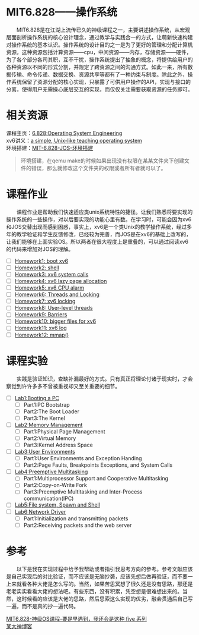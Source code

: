 #	MIT6.828——操作系统
&emsp;&emsp;MIT6.828是在江湖上流传已久的神级课程之一，主要讲述操作系统，从宏观层面剖析操作系统的核心设计理念，通过教学与实践合一的方式，让萌新快速构建对操作系统的基本认识。操作系统的设计目的之一是为了更好的管理和分配计算机资源，这种资源包括计算资源——cpu，中间资源——内存，存储资源——硬件，为了各个部分各司其职，互不干扰，操作系统提出了抽象的概念，将提供给用户的各种资源以不同的形式分割，并规定了跨资源之间的沟通方式。如此一来，所有数据传输、命令传递、数据交换、资源共享等都有了一种约束与制度。除此之外，操作系统保留了资源分配的核心实现，只暴露了可供用户操作的API，实现与接口的分离，使得用户无需操心底层交互的实现，而仅仅关注需要获取资源的任务即可。

#	相关资源
课程主页：[6.828:Operating System Engineering](https://pdos.csail.mit.edu/6.828/2018/schedule.html)  
xv6讲义：[a simple, Unix-like teaching operating system](https://pdos.csail.mit.edu/6.828/2018/xv6/book-rev11.pdf)  
环境搭建：[MIT-6.828-JOS-环境搭建](https://www.cnblogs.com/gatsby123/p/9746193.html)  
>环境搭建，在qemu make的时候如果出现没有权限在某某文件夹下创建文件的错误，那么就修改这个文件夹的权限或者所有者就可以了。

#	课程作业
&emsp;&emsp;课程作业是帮助我们快速适应类unix系统特性的捷径。让我们熟悉将要实现的操作系统的一些操作，对以后要实现的功能心里有数。在学习时，可能会因为xv6和JOS交替出现而感到困惑，事实上，xv6是一个类Unix的教学操作系统，经过多年的教学验证和学生反馈修改，已经较为完善，而JOS是在xv6的基础上改写的，让我们能够在上面实验OS。所以两者在很大程度上是重叠的，可以通过阅读xv6的代码来增加对JOS的理解。  
- [ ] [Homework1: boot xv6](https://pdos.csail.mit.edu/6.828/2018/homework/xv6-boot.html)  
- [ ] [Homework2: shell](https://pdos.csail.mit.edu/6.828/2018/homework/xv6-shell.html)  
- [ ] [Homework3: xv6 system calls](https://pdos.csail.mit.edu/6.828/2018/homework/xv6-syscall.html)  
- [ ] [Homework4: xv6 lazy page allocation](https://pdos.csail.mit.edu/6.828/2018/homework/xv6-zero-fill.html)  
- [ ] [Homework5: xv6 CPU alarm](https://pdos.csail.mit.edu/6.828/2018/homework/xv6-alarm.html)  
- [ ] [Homework6: Threads and Locking](https://pdos.csail.mit.edu/6.828/2018/homework/lock.html)  
- [ ] [Homework7: xv6 locking](https://pdos.csail.mit.edu/6.828/2018/homework/xv6-lock.html)  
- [ ] [Homework8: User-level threads](https://pdos.csail.mit.edu/6.828/2018/homework/xv6-uthread.html)  
- [ ] [Homework9: Barriers](https://pdos.csail.mit.edu/6.828/2018/homework/barrier.html)  
- [ ] [Homework10: bigger files for xv6](https://pdos.csail.mit.edu/6.828/2018/homework/xv6-big-files.html)  
- [ ] [Homework11: xv6 log](https://pdos.csail.mit.edu/6.828/2018/homework/xv6-new-log.html)  
- [ ] [Homework12: mmap()](https://pdos.csail.mit.edu/6.828/2018/homework/mmap.html)  

#	课程实验
&emsp;&emsp;实践是验证知识，查缺补漏最好的方式。只有真正将理论付诸于现实时，才会察觉到许许多多不曾被重视却又至关重要的细节。  
- [ ] [Lab1:Booting a PC](https://pdos.csail.mit.edu/6.828/2018/labs/lab1/)  
	- [ ] Part1:PC Bootstrap  
	- [ ] Part2:The Boot Loader  
	- [ ] Part3:The Kernel  
- [ ] [Lab2:Memory Management](https://pdos.csail.mit.edu/6.828/2018/labs/lab3/)  
	- [ ] Part1:Physical Page Management  
	- [ ] Part2:Virtual Memory  
	- [ ] Part3:Kernel Address Space  
- [ ] [Lab3:User Environments](https://pdos.csail.mit.edu/6.828/2018/labs/lab3/)  
	- [ ] Part1:User Environments and Exception Handing  
	- [ ] Part2:Page Faults, Breakpoints Exceptions, and System Calls  
- [ ] [Lab4:Preemptive Multitasking](https://pdos.csail.mit.edu/6.828/2018/labs/lab4/)  
	- [ ] Part1:Multiprocessor Support and Cooperative Multitasking  
	- [ ] Part2:Copy-on-Write Fork  
	- [ ] Part3:Preemptive Multitasking and Inter-Process communication(IPC)  
- [ ] [Lab5:File system, Spawn and Shell](https://pdos.csail.mit.edu/6.828/2018/labs/lab5/)  
- [ ] [Lab6:Network Driver](https://pdos.csail.mit.edu/6.828/2018/labs/lab6/)  
	- [ ] Part1:Initialization and transmitting packets  
	- [ ] Part2:Receiving packets and the web server   
	
#	参考
&emsp;&emsp;以下是我在实现过程中给予我帮助或者指引我思考方向的参考。参考文献应该是自己实现后的对比验证，而不应该是无脑抄袭，应该先想后做再验证，而不要一上来就看各种大佬是怎么写的。当然，如果苦思冥想了很久还是没有思路，那还是老老实实看看大佬的想法吧。有些东西，没有积累，凭空想是很难想出来的。当然，这时候看的应该是大佬的思路，然后思索这么实现的优劣，融会贯通后自己写一遍，而不是真的抄一遍代码。   
 
[MIT6.828-神级OS课程-要是早遇到，我还会是这种 five 系列](https://zhuanlan.zhihu.com/p/74028717)  
[某大神博客](https://blog.csdn.net/bysui/article/category/6232831)  